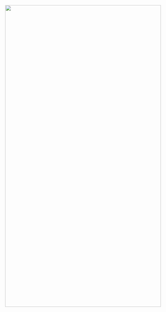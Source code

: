 <img src="https://img.freepik.com/free-photo/futuristic-smart-city-with-5g-global-network-technology_53876-98438.jpg?w=996&t=st=1683895686~exp=1683896286~hmac=808b15dde60760baa5d80aa997ea55e4b07e3bd61196b8d8e682efe2692a21ea" width="100%" height="50%">
